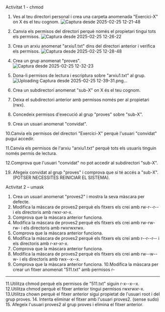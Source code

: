 Activitat 1 - chmod

1. Ves al teu directori personal i crea una carpeta anomenada "Exercici-X" on
X és el teu cognom.
![Captura desde 2025-02-25 12-21-48](https://github.com/user-attachments/assets/f3b0d4ca-86da-4ec9-8188-c01608db5568)

3. Canvia els permisos del directori perquè només el propietari tingui tots els
permisos.
![Captura desde 2025-02-25 12-26-22](https://github.com/user-attachments/assets/0b2849d2-c111-4151-ad23-4d1645978226)

5. Crea un arxiu anomenat "arxiu1.txt" dins del directori anterior i verifica els
permisos.
![Captura desde 2025-02-25 12-28-48](https://github.com/user-attachments/assets/d0109520-d4b3-498d-b413-a42c309aa39f)

7. Crea un grup anomenat "proves".
![Captura desde 2025-02-25 12-32-23](https://github.com/user-attachments/assets/0042d44d-0b80-442f-aebc-14cf0c1d96e8)
   
9. Dona-li permisos de lectura i escriptura sobre "arxiu1.txt" al grup.
    ![Uploading Captura desde 2025-02-25 12-39-31.png…]()

11. Crea un subdirectori anomenat "sub-X" on X és el teu cognom.

13. Deixa el subdirectori anterior amb permisos només per al propietari (rwx).
    
15. Concedeix permisos d'execució al grup "proves" sobre "sub-X".
    
17. Crea un usuari anomenat "convidat".
    
10.Canvia els permisos del directori "Exercici-X" perquè l'usuari "convidat"
pugui accedir.

11.Canvia els permisos de l'arxiu "arxiu1.txt" perquè tots els usuaris tinguin
només permís de lectura.

12.Comprova que l'usuari "convidat" no pot accedir al subdirectori "sub-X".

19. Afegeix convidat al grup "proves" i comprova que sí té accés a "sub-X".
(POTSER NECESSITES REINICIAR EL SISTEMA).



Activitat 2 – umask

1. Crea un usuari anomenat "proves2" i mostra la seva màscara per defecte.
2. Modifica la màscara de proves2 perquè els fitxers els crei amb rw-r--r-- i els
directoris amb rwxr-xr-x.
3. Comprova que la màscara anterior funciona.
4. Modifica la màscara de proves2 perquè els fitxers els crei amb rw-rw-rw- i
els directoris amb rwxrwxrwx.
5. Comprova que la màscara anterior funciona.
6. Modifica la màscara de proves2 perquè els fitxers els crei amb r--r--r-- i els
directoris amb r-xr-xr-x.
7. Comprova que la màscara anterior funciona.
8. Modifica la màscara de proves2 perquè els fitxers els crei amb rw--w--w- i
els directoris amb rwx--x--x.
9. Comprova que la màscara anterior funciona.
10.Modifica la màscara per crear un fitxer anomenat "511.txt" amb permisos r-
-------
11.Utilitza chmod perquè els permisos de "511.txt" siguin r-x--x--x.
12.Utilitza chmod perquè el fitxer anterior tingui permisos rwxrwxr-x.
13.Utilitza chown perquè el fitxer anterior sigui propietat de l'usuari root i del
grup proves.
14. Intenta eliminar el fitxer amb l'usuari proves2. (sense sudo)
15. Afegeix l'usuari proves2 al grup proves i elimina el fitxer anterior.
